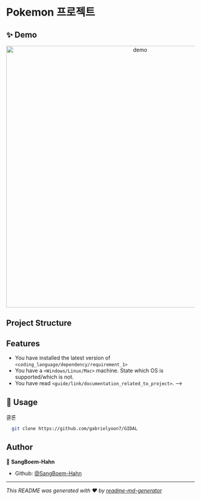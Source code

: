 # Pokemon 프로젝트

## ✨ Demo


<p align="center">
  <img width="700" align="center" src="https://user-images.githubusercontent.com/9840435/60266022-72a82400-98e7-11e9-9958-f9004c2f97e1.gif" alt="demo"/>
</p>


## Project Structure

## Features

<!--
## Prerequisites

Before you begin, ensure you have met the following requirements:
<!--- These are just example requirements. Add, duplicate or remove as required --->
* You have installed the latest version of `<coding_language/dependency/requirement_1>`
* You have a `<Windows/Linux/Mac>` machine. State which OS is supported/which is not.
* You have read `<guide/link/documentation_related_to_project>`.
-->

## 🚀 Usage

클론

```bash
  git clone https://github.com/gabrielyoon7/GIDAL
```







## Author

👤 **SangBoem-Hahn**

- Github: [@SangBoem-Hahn](https://github.com/SangBoem-Hahn)

---

_This README was generated with ❤️ by [readme-md-generator](https://github.com/kefranabg/readme-md-generator)_
